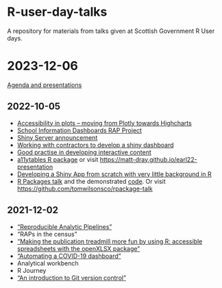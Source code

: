 # R-user-day-talks

A repository for materials from talks given at Scottish Government R User days.

# 2023-12-06

[Agenda and presentations](https://datasciencescotland.github.io/R-user-day-talks/2023-12-06/agenda.html)


## 2022-10-05

* [Accessibility in plots – moving from Plotly towards Highcharts](https://github.com/DataScienceScotland/R-user-day-talks/blob/main/2022-10-05/NRS%20-%20Highcharter%20presentation%20-%20R%20User%20day.pptx)
* [School Information Dashboards RAP Project](https://github.com/DataScienceScotland/R-user-day-talks/blob/main/2022-10-05/School%20Information%20Dashboards%20Presentation.pptx)
* [Shiny Server announcement](https://github.com/DataScienceScotland/R-user-day-talks/blob/main/2022-10-05/SPACe%20-%20Tranche%202%20-%20Analytical%20Workbench%20Project%20-%20Communications%20-%20R%20User%20Day%20R%20Shiny%20Dashboard%20Flash%20Talk.pptx)
* [Working with contractors to develop a shiny dashboard](https://github.com/DataScienceScotland/R-user-day-talks/blob/main/2022-10-05/Working%20with%20a%20contractor%20to%20deliver%20a%20dashboard.pptx)
* [Good practise in developing interactive content](https://github.com/DataScienceScotland/R-user-day-talks/blob/main/2022-10-05/Interactivity%20presentation%20-%20Scot%20Gov%20event%20-%20Oct%2022%20PB%20ONS.pptx)
* [a11ytables R package](https://github.com/DataScienceScotland/R-user-day-talks/blob/main/2022-10-05/2022-10-05_sg-r-user-day_matt-dray.pdf) or visit https://matt-dray.github.io/earl22-presentation
* [Developing a Shiny App from scratch with very little background in R](https://github.com/DataScienceScotland/R-user-day-talks/blob/main/2022-10-05/R%20Users%20Shiny.pptx)
* [R Packages talk](https://github.com/DataScienceScotland/R-user-day-talks/blob/main/2022-10-05/R_packages_talk.pdf) and the demonstrated [code](https://github.com/DataScienceScotland/R-user-day-talks/blob/main/2022-10-05/create_Rpackage_example.R). Or visit https://github.com/tomwilsonsco/rpackage-talk


## 2021-12-02

* [“Reproducible Analytic Pipelines”](https://github.com/DataScienceScotland/R-user-day-talks/raw/main/2021-12-02/RAPs%20introduction.pptx)
* “RAPs in the census”
* [“Making the publication treadmill more fun by using R: accessible spreadsheets with the openXLSX package”](https://github.com/DataScienceScotland/openxlsx_intro)
* [“Automating a COVID-19 dashboard”](https://github.com/DataScienceScotland/R-user-day-talks/raw/main/2021-12-02/COVID-19%20Dashboard.pptx)
* Analytical workbench
* R Journey
* [“An introduction to Git version control”](https://github.com/DataScienceScotland/R-user-day-talks/raw/main/2021-12-02/Git%20version%20control%20tutorial.pptx)
